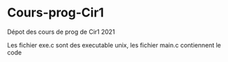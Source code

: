 # Cours-prog-Cir1
Dépot des cours de prog de Cir1 2021 

Les fichier exe.c sont des executable unix, les fichier main.c contiennent le code
